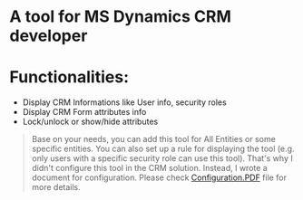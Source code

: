 # A tool for MS Dynamics CRM developer
# Functionalities:
- Display CRM Informations like User info, security roles
- Display CRM Form attributes info
- Lock/unlock or show/hide attributes

> Base on your needs, you can add this tool for All Entities or some specific entities. You can also set up a rule for displaying the tool (e.g. only users with a specific security role can use this tool). That's why I didn't configure this tool in the CRM solution. Instead, I wrote a document for configuration. Please check [Configuration.PDF][cfg] file for more details.

[cfg]: <https://github.com/phuongtvn/CRMTool4Dev/blob/master/Configuration.pdf>
